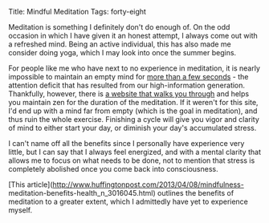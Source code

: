 Title: Mindful Meditation
Tags: forty-eight

Meditation is something I definitely don't do enough of. On the odd occasion
in which I have given it an honest attempt, I always come out with a refreshed
mind. Being an active individual, this has also made me consider doing yoga,
which I may look into once the summer begins.



For people like me who have next to no experience in meditation, it is nearly
impossible to maintain an empty mind for [more than a few
seconds](http://www.reddit.com/r/Meditation/comments/2379z8/i_have_real_bad_adhd_and_have_an_exceptionally/cgu65bw?context=3)
\- the attention deficit that has resulted from our high-information
generation. Thankfully, however, there is [a website that walks you
through](http://www.calm.com/) and helps you maintain zen for the duration of
the meditation. If it weren't for this site, I'd end up with a mind far from
empty (which is the goal in meditation), and thus ruin the whole exercise.
Finishing a cycle will give you vigor and clarity of mind to either start your
day, or diminish your day's accumulated stress.



I can't name off all the benefits since I personally have experience very
little, but I can say that I always feel energized, and with a mental clarity
that allows me to focus on what needs to be done, not to mention that stress
is completely abolished once you come back into consciousness.



[This article](http://www.huffingtonpost.com/2013/04/08/mindfulness-
meditation-benefits-health_n_3016045.html) outlines the benefits of meditation
to a greater extent, which I admittedly have yet to experience myself.

